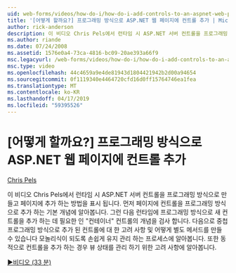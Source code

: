 ```yaml
---
uid: web-forms/videos/how-do-i/how-do-i-add-controls-to-an-aspnet-web-page-programmatically
title: '[어떻게 할까요?] 프로그래밍 방식으로 ASP.NET 웹 페이지에 컨트롤 추가 | Microsoft Docs'
author: rick-anderson
description: 이 비디오 Chris Pels에서 런타임 시 ASP.NET 서버 컨트롤을 프로그래밍 방식으로 만들고 페이지에 추가 하는 방법을 표시 됩니다. 먼저 기본 개념 o 알아보기...
ms.author: riande
ms.date: 07/24/2008
ms.assetid: 1576e0a4-73ca-4816-bc09-20ae393a66f9
msc.legacyurl: /web-forms/videos/how-do-i/how-do-i-add-controls-to-an-aspnet-web-page-programmatically
msc.type: video
ms.openlocfilehash: 44c4659a9e4de81943d1804421942b2d00a94654
ms.sourcegitcommit: 0f1119340e4464720cfd16d0ff15764746ea1fea
ms.translationtype: MT
ms.contentlocale: ko-KR
ms.lasthandoff: 04/17/2019
ms.locfileid: "59395526"
---
```

# <a name="how-do-i-add-controls-to-an-aspnet-web-page-programmatically"></a>[어떻게 할까요?] 프로그래밍 방식으로 ASP.NET 웹 페이지에 컨트롤 추가

[Chris Pels](https://twitter.com/chrispels)

이 비디오 Chris Pels에서 런타임 시 ASP.NET 서버 컨트롤을 프로그래밍 방식으로 만들고 페이지에 추가 하는 방법을 표시 됩니다. 먼저 페이지에 컨트롤을 프로그래밍 방식으로 추가 하는 기본 개념에 알아봅니다. 그런 다음 런타임에 프로그래밍 방식으로 새 컨트롤을 추가 하는 데 필요한 인 "컨테이너" 컨트롤의 개념을 검사 합니다. 다음으로 중첩 프로그래밍 방식으로 추가 된 컨트롤에 대 한 고려 사항 및 어떻게 별도 메서드를 만들 수 있습니다 모놀리식이 되도록 손쉽게 유지 관리 하는 프로세스에 알아봅니다. 또한 동적으로 컨트롤을 추가 하는 경우 뷰 상태를 관리 하기 위한 고려 사항에 알아봅니다.

[&#9654;비디오 (33 분)](https://channel9.msdn.com/Blogs/ASP-NET-Site-Videos/how-do-i-add-controls-to-an-aspnet-web-page-programmatically)
